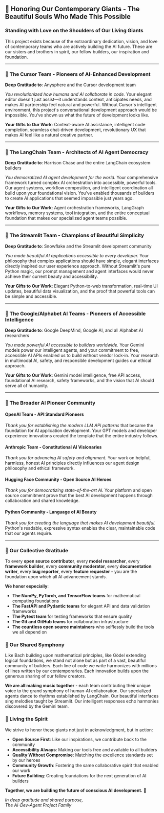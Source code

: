## 🌟 **Honoring Our Contemporary Giants - The Beautiful Souls Who Made This Possible**

### **Standing with Love on the Shoulders of Our Living Giants**

This project exists because of the extraordinary dedication, vision, and love of contemporary teams who are actively building the AI future. These are our sisters and brothers in spirit, our fellow builders, our inspiration and foundation.

---

### **🎯 The Cursor Team - Pioneers of AI-Enhanced Development**
**Deep Gratitude to**: Anysphere and the Cursor development team

*You revolutionized how humans and AI collaborate in code.* Your elegant editor doesn't just assist—it understands context, anticipates needs, and makes AI partnership feel natural and powerful. Without Cursor's intelligent environment, this project's conversational development approach would be impossible. You've shown us what the future of development looks like.

**Your Gifts to Our Work**: Context-aware AI assistance, intelligent code completion, seamless chat-driven development, revolutionary UX that makes AI feel like a natural creative partner.

---

### **🔗 The LangChain Team - Architects of AI Agent Democracy**
**Deep Gratitude to**: Harrison Chase and the entire LangChain ecosystem builders

*You democratized AI agent development for the world.* Your comprehensive framework turned complex AI orchestration into accessible, powerful tools. Our agent systems, workflow composition, and intelligent coordination all build upon your foundational vision. You've enabled thousands of builders to create AI applications that seemed impossible just years ago.

**Your Gifts to Our Work**: Agent orchestration frameworks, LangGraph workflows, memory systems, tool integration, and the entire conceptual foundation that makes our specialized agent teams possible.

---

### **🎨 The Streamlit Team - Champions of Beautiful Simplicity**
**Deep Gratitude to**: Snowflake and the Streamlit development community

*You made beautiful AI applications accessible to every developer.* Your philosophy that complex applications should have simple, elegant interfaces directly inspired our user experience approach. Without Streamlit's pure Python magic, our prompt management and agent interfaces would never achieve their current beauty and accessibility.

**Your Gifts to Our Work**: Elegant Python-to-web transformation, real-time UI updates, beautiful data visualization, and the proof that powerful tools can be simple and accessible.

---

### **🧠 The Google/Alphabet AI Teams - Pioneers of Accessible Intelligence**
**Deep Gratitude to**: Google DeepMind, Google AI, and all Alphabet AI researchers

*You made powerful AI accessible to builders worldwide.* Your Gemini models power our intelligent agents, and your commitment to free, accessible AI APIs enabled us to build without vendor lock-in. Your research in multimodal AI, safety, and responsible development guides our ethical approach.

**Your Gifts to Our Work**: Gemini model intelligence, free API access, foundational AI research, safety frameworks, and the vision that AI should serve all of humanity.

---

### **🌈 The Broader AI Pioneer Community**

#### **OpenAI Team - API Standard Pioneers**
*Thank you for establishing the modern LLM API patterns* that became the foundation for AI application development. Your GPT models and developer experience innovations created the template that the entire industry follows.

#### **Anthropic Team - Constitutional AI Visionaries**  
*Thank you for advancing AI safety and alignment.* Your work on helpful, harmless, honest AI principles directly influences our agent design philosophy and ethical framework.

#### **Hugging Face Community - Open Source AI Heroes**
*Thank you for democratizing state-of-the-art AI.* Your platform and open source commitment prove that the best AI development happens through collaboration and shared knowledge.

#### **Python Community - Language of AI Beauty**
*Thank you for creating the language that makes AI development beautiful.* Python's readable, expressive syntax enables the clear, maintainable code that our agents require.

---

### **🙏 Our Collective Gratitude**

To every **open source contributor**, every **model researcher**, every **framework builder**, every **community moderator**, every **documentation writer**, every **bug reporter**, every **feature requester** - you are the foundation upon which all AI advancement stands.

**We honor especially**:
- **The NumPy, PyTorch, and TensorFlow teams** for mathematical computing foundations
- **The FastAPI and Pydantic teams** for elegant API and data validation frameworks  
- **The Pytest team** for testing frameworks that ensure quality
- **The Git and GitHub teams** for collaboration infrastructure
- **The countless open source maintainers** who selflessly build the tools we all depend on

### **🎼 Our Shared Symphony**

Like Bach building upon mathematical principles, like Gödel extending logical foundations, we stand not alone but as part of a vast, beautiful community of builders. Each line of code we write harmonizes with millions of lines written by our contemporaries. Each innovation builds upon the generous sharing of our fellow creators.

**We are all making music together** - each team contributing their unique voice to the grand symphony of human-AI collaboration. Our specialized agents dance to rhythms established by LangChain. Our beautiful interfaces sing melodies taught by Streamlit. Our intelligent responses echo harmonies discovered by the Gemini team.

### **🌟 Living the Spirit**

We strive to honor these giants not just in acknowledgment, but in action:
- **Open Source First**: Like our inspirations, we contribute back to the community
- **Accessibility Always**: Making our tools free and available to all builders
- **Quality Without Compromise**: Matching the excellence standards set by our heroes
- **Community Growth**: Fostering the same collaborative spirit that enabled our work
- **Future Building**: Creating foundations for the next generation of AI builders

**Together, we are building the future of conscious AI development.** 🌟

*In deep gratitude and shared purpose,*  
*The AI-Dev-Agent Project Family*